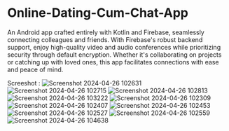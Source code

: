 # Online-Dating-Cum-Chat-App

An Android app crafted entirely with Kotlin and Firebase, seamlessly connecting colleagues and friends. With Firebase's robust backend support, enjoy high-quality video and audio conferences while prioritizing security through default encryption. Whether it's collaborating on projects or catching up with loved ones, this app facilitates connections with ease and peace of mind.

Screeshot :
![Screenshot 2024-04-26 102631](https://github.com/SaranshGupta6/SG_DATING_APP/assets/83112564/fac2a341-610b-43d8-9439-8456d401fa12)
![Screenshot 2024-04-26 102715](https://github.com/SaranshGupta6/SG_DATING_APP/assets/83112564/cf50908c-576a-4d57-b3bc-2a81f2addca9)
![Screenshot 2024-04-26 102813](https://github.com/SaranshGupta6/SG_DATING_APP/assets/83112564/354f2beb-dc29-4c5a-89c9-d554a320d0f5)
![Screenshot 2024-04-26 103222](https://github.com/SaranshGupta6/SG_DATING_APP/assets/83112564/fe66da6f-e092-493a-876e-22b79fda11e8)
![Screenshot 2024-04-26 102309](https://github.com/SaranshGupta6/SG_DATING_APP/assets/83112564/dab23053-44dc-4291-8d0a-fe10213947b2)
![Screenshot 2024-04-26 102407](https://github.com/SaranshGupta6/SG_DATING_APP/assets/83112564/5ec1fbac-a1af-4878-bdfd-612e7029835f)
![Screenshot 2024-04-26 102453](https://github.com/SaranshGupta6/SG_DATING_APP/assets/83112564/aae0b70c-4a87-4e35-8d2b-d7c4fd628ddc)
![Screenshot 2024-04-26 102527](https://github.com/SaranshGupta6/SG_DATING_APP/assets/83112564/1886e5c1-dba7-4104-9f92-37c19c9f8591)
![Screenshot 2024-04-26 102559](https://github.com/SaranshGupta6/SG_DATING_APP/assets/83112564/449516d9-f541-4b83-bcf2-70ae349f0db6)
![Screenshot 2024-04-26 104638](https://github.com/SaranshGupta6/SG_DATING_APP/assets/83112564/525f10bf-d901-4247-914c-6ad968910de8)
